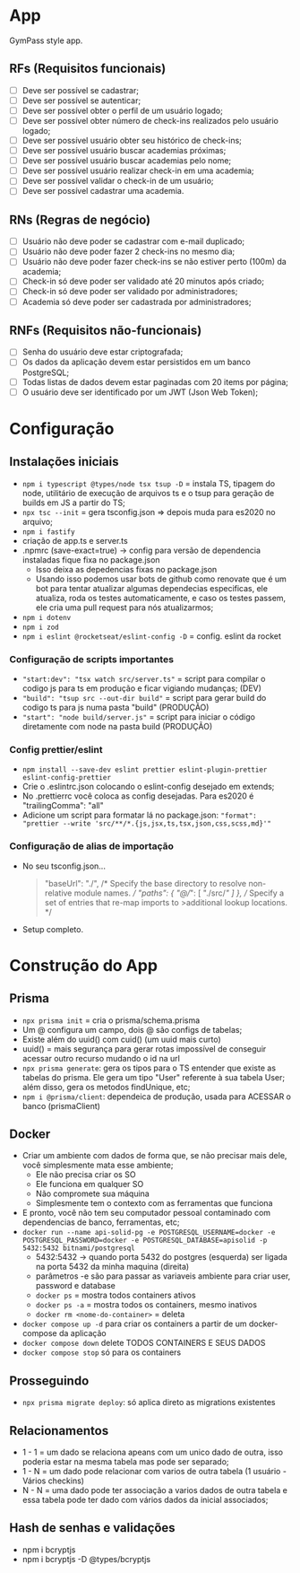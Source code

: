 # App

GymPass style app.

## RFs (Requisitos funcionais)

- [ ] Deve ser possível se cadastrar;
- [ ] Deve ser possível se autenticar;
- [ ] Deve ser possível obter o perfil de um usuário logado;
- [ ] Deve ser possível obter número de check-ins realizados pelo usuário logado;
- [ ] Deve ser possível usuário obter seu histórico de check-ins;
- [ ] Deve ser possível usuário buscar academias próximas;
- [ ] Deve ser possível usuário buscar academias pelo nome;
- [ ] Deve ser possível usuário realizar check-in em uma academia;
- [ ] Deve ser possível validar o check-in de um usuário;
- [ ] Deve ser possível cadastrar uma academia.

## RNs (Regras de negócio)

- [ ] Usuário não deve poder se cadastrar com e-mail duplicado;
- [ ] Usuário não deve poder fazer 2 check-ins no mesmo dia;
- [ ] Usuário não deve poder fazer check-ins se não estiver perto (100m) da academia;
- [ ] Check-in só deve poder ser validado até 20 minutos após criado;
- [ ] Check-in só deve poder ser validado por administradores;
- [ ] Academia só deve poder ser cadastrada por administradores;

## RNFs (Requisitos não-funcionais)

- [ ] Senha do usuário deve estar criptografada;
- [ ] Os dados da aplicação devem estar persistidos em um banco PostgreSQL;
- [ ] Todas listas de dados devem estar paginadas com 20 items por página; 
- [ ] O usuário deve ser identificado por um JWT (Json Web Token);
  
# Configuração 

## Instalações iniciais

- `npm i typescript @types/node tsx tsup -D` = instala TS, tipagem do node, utilitário de execução de arquivos ts e o tsup para geração de builds em JS a partir do TS;
- `npx tsc --init` = gera tsconfig.json => depois muda para es2020 no arquivo;
- `npm i fastify`
- criação de app.ts e server.ts
- .npmrc (save-exact=true) -> config para versão de dependencia instaladas fique fixa no package.json
  - Isso deixa as depedencias fixas no package.json
  - Usando isso podemos usar bots de github como renovate que é um bot para tentar atualizar algumas dependecias especificas, ele atualiza, roda os testes automaticamente, e caso os testes passem, ele cria uma pull request para nós atualizarmos;
- `npm i dotenv`
- `npm i zod`
- `npm i eslint @rocketseat/eslint-config -D` = config. eslint da rocket

### Configuração de scripts importantes

- `"start:dev": "tsx watch src/server.ts"` = script para compilar o codigo js para ts em produção e ficar vigiando mudanças; (DEV)
- `"build": "tsup src --out-dir build"` = script para gerar build do codigo ts para js numa pasta "build" (PRODUÇÃO)
- `"start": "node build/server.js"` = script para iniciar o código diretamente com node na pasta build (PRODUÇÃO)

### Config prettier/eslint

- `npm install --save-dev eslint prettier eslint-plugin-prettier eslint-config-prettier` 
- Crie o .eslintrc.json colocando o eslint-config desejado em extends;
- No .prettierrc você coloca as config desejadas. Para es2020 é   "trailingComma": "all"
- Adicione um script para formatar lá no package.json: `"format": "prettier --write 'src/**/*.{js,jsx,ts,tsx,json,css,scss,md}'"`

### Configuração de alias de importação

- No seu tsconfig.json...

  > "baseUrl": "./", /* Specify the base directory to resolve non-relative module names. */
  >    "paths": {
  >      "@/*": [
  >        "./src/*"
  >      ]
  >    }, /* Specify a set of entries that re-map imports to >additional lookup locations. */

- Setup completo.

# Construção do App

## Prisma

- `npx prisma init`  = cria o prisma/schema.prisma
- Um @ configura um campo, dois @ são configs de tabelas;
- Existe além do uuid() com cuid() (um uuid mais curto)
- uuid() = mais segurança para gerar rotas impossível de conseguir acessar outro recurso mudando o id na url
- `npx prisma generate`: gera os tipos para o TS entender que existe as tabelas do prisma. Ele gera um tipo "User" referente à sua tabela User; além disso, gera os metodos findUnique, etc;
- `npm i @prisma/client`: dependeica de produção, usada para ACESSAR o banco (prismaClient)

## Docker

- Criar um ambiente com dados de forma que, se não precisar mais dele, você simplesmente mata esse ambiente;
  - Ele não precisa criar os SO
  - Ele funciona em qualquer SO
  - Não compromete sua máquina
  - Simplesmente tem o contexto com as ferramentas que funciona
- E pronto, você não tem seu computador pessoal contaminado com dependencias de banco, ferramentas, etc;
- `docker run --name api-solid-pg -e POSTGRESQL_USERNAME=docker -e POSTGRESQL_PASSWORD=docker -e POSTGRESQL_DATABASE=apisolid -p 5432:5432 bitnami/postgresql`
  - 5432:5432 -> quando porta 5432 do postgres (esquerda) ser ligada na porta 5432 da minha maquina (direita)
  - parâmetros -e são para passar as variaveis ambiente para criar user, password e database
  - `docker ps` = mostra todos containers ativos
  - `docker ps -a` = mostra todos os containers, mesmo inativos 
  - `docker rm <nome-do-container>` = deleta 
- `docker compose up -d` para criar os containers a partir de um docker-compose da aplicação
- `docker compose down` delete TODOS CONTAINERS E SEUS DADOS
- `docker compose stop` só para os containers

## Prosseguindo

- `npx prisma migrate deploy`: só aplica direto as migrations existentes

## Relacionamentos

- 1 - 1 = um dado se relaciona apeans com um unico dado de outra, isso poderia estar na mesma tabela mas pode ser separado;
- 1 - N = um dado pode relacionar com varios de outra tabela (1 usuário - Vários checkins)
- N - N = uma dado pode ter associação a varios dados de outra tabela e essa tabela pode ter dado com vários dados da inicial associados;

## Hash de senhas e validações

- npm i bcryptjs
- npm i bcryptjs -D @types/bcryptjs

